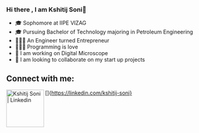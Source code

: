 ### Hi there , I am Kshitij Soni👋

- 🎓 Sophomore at IIPE VIZAG
- 🎓 Pursuing Bachelor of Technology majoring in Petroleum Engineering
- 👨🏼‍💻 An Engineer turned Entrepreneur
- 👨🏼‍💻 Programming is love
- 🔭 I am working on Digital Microscope
- 👯 I am looking to collaborate on my start up projects 

## Connect with me:
[<img align= "left" alt="Kshitij Soni  | Linkedin" width = "100px" src= "https://img.shields.io/badge/LinkedIn-0077B5?style=for-the-badge&logo=linkedin&logoColor=white"/>]{https://linkedin.com/kshitij-soni} 

<!--
**kshitijsoni/kshitijsoni** is a ✨ _special_ ✨ repository because its `README.md` (this file) appears on your GitHub profile.




